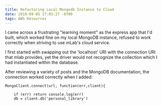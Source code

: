 ```yaml
---
title: Refactoring Local Mongodb Instance to Cloud
date: 2018-09-05 17:03:27 -0700
tags: AWS Resources
---
```


I came across a frustrating "learning moment" as the express app that I'd built, which worked fine on my local MongoDB instance, refused to work correctly when striving to use mLab's cloud service. 

I first started with swapping out the 'localhost' URI with the connection URI that mlab provides, yet the driver would not recognize the collection which I had instantiated within the database.

After reviewing a variety of posts and the MongoDB documentation, the connection worked correctly when I added:

````
MongoClient.connect(url, function(err,client){
   
    if (err) return console.log(err)
    db = client.db('personal_library')
    
  ````
